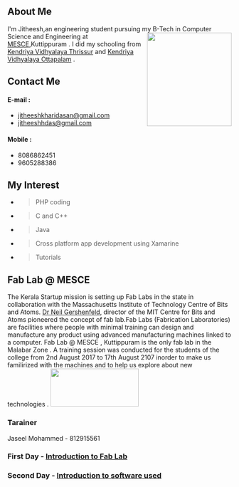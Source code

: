 ## About Me

  I'm Jitheesh,an engineering student pursuing my B-Tech  <img src="jitheeshk.github.io/DSC_0517_1.jpg" height="210" width="190" align="right">  in Computer Science and Engineering at [MESCE](http://www.mesce.ac.in/),Kuttippuram . I did my schooling from [Kendriya Vidhyalaya Thrissur](http://www.kvthrissur.in/) and [Kendriya Vidhyalaya Ottapalam](http://kvottapalam.nic.in/) .


## Contact Me

#### E-mail : <br/>
* jitheeshkharidasan@gmail.com <br/>
* jitheeshhdas@gmail.com <br/>

#### Mobile : <br/>
* 8086862451<br/>
* 9605288386<br/>
         
## My Interest 

  * > PHP coding<br/>
  * > C and C++<br/>
  * > Java <br/>
  * > Cross platform app development using Xamarine<br/>
  * > Tutorials<br/>
 
## Fab Lab @ MESCE

 The Kerala Startup mission is setting up Fab Labs in the state in collaboration with the Massachusetts Institute of Technology Centre of Bits and Atoms. [Dr Neil Gershenfeld](https://en.wikipedia.org/wiki/Neil_Gershenfeld), director of the MIT Centre for Bits and Atoms pioneered the concept of fab lab.Fab Labs (Fabrication Laboratories) are facilities where people with minimal training can design and manufacture any product using advanced manufacturing machines linked to a computer. 
  Fab Lab @ MESCE , Kuttippuram is the only fab lab in the Malabar Zone . A training session was conducted for the students of the college from 2nd August 2017 to 17th August 2107 inorder to make us familirized with the machines and to help us explore about new technologies . 
 <img alt="" src="jitheeshk.github.io/852238882_74044[1].jpg" 
            style="height: 85px; width: 198px" id="imgClickAndChange" onclick="changeImage()"  />
 <script language="javascript">
    function changeImage() {

        if (document.getElementById("imgClickAndChange").src == "<script language="javascript">
    function changeImage() {

        if (document.getElementById("imgClickAndChange").src == "jitheeshk.github.io/852238882_74044[1].jpg") 
        {
            document.getElementById("imgClickAndChange").src = "jitheeshk.github.io/852236424_74353[1].jpg";
        }
        else 
        {
            document.getElementById("imgClickAndChange").src = "jitheeshk.github.io/852238882_74044[1].jpg";
        }
    }
</script") 
        {
            document.getElementById("imgClickAndChange").src = "http://www.userinterfaceicons.com/80x80/maximize.png";
        }
        else 
        {
            document.getElementById("imgClickAndChange").src = "http://www.userinterfaceicons.com/80x80/minimize.png";
        }
    }
</script>
### Tarainer 

Jaseel Mohammed - 812915561 
 
### First Day - [Introduction to Fab Lab](https://jitheeshk.github.io/mescefablab.github.io/)

### Second Day - [Introduction to software used](https://jitheeshk.github.io/software.github.io/) 
    
